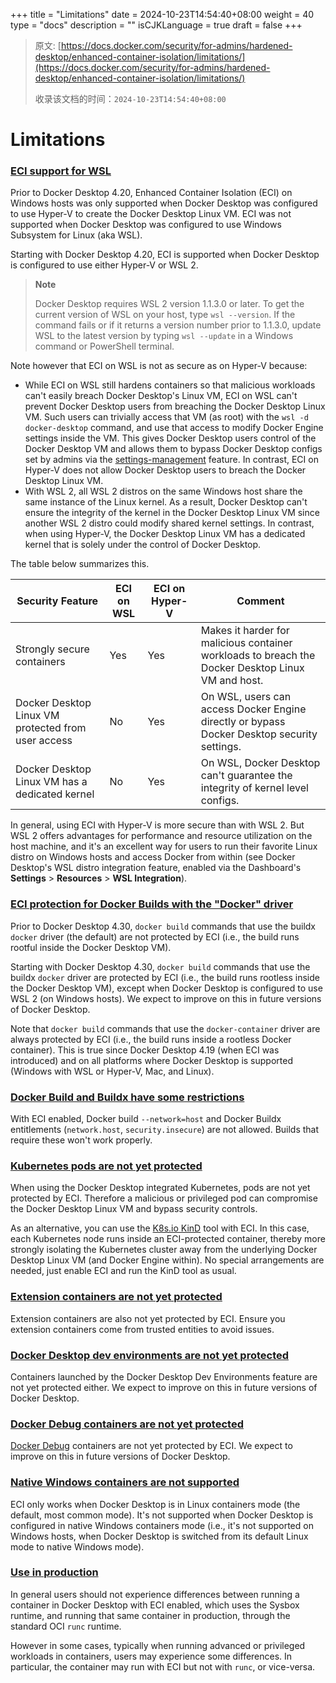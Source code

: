 +++
title = "Limitations"
date = 2024-10-23T14:54:40+08:00
weight = 40
type = "docs"
description = ""
isCJKLanguage = true
draft = false
+++

> 原文: [https://docs.docker.com/security/for-admins/hardened-desktop/enhanced-container-isolation/limitations/](https://docs.docker.com/security/for-admins/hardened-desktop/enhanced-container-isolation/limitations/)
>
> 收录该文档的时间：`2024-10-23T14:54:40+08:00`

# Limitations

### [ECI support for WSL](https://docs.docker.com/security/for-admins/hardened-desktop/enhanced-container-isolation/limitations/#eci-support-for-wsl)

Prior to Docker Desktop 4.20, Enhanced Container Isolation (ECI) on Windows hosts was only supported when Docker Desktop was configured to use Hyper-V to create the Docker Desktop Linux VM. ECI was not supported when Docker Desktop was configured to use Windows Subsystem for Linux (aka WSL).

Starting with Docker Desktop 4.20, ECI is supported when Docker Desktop is configured to use either Hyper-V or WSL 2.

> **Note**
>
> Docker Desktop requires WSL 2 version 1.1.3.0 or later. To get the current version of WSL on your host, type `wsl --version`. If the command fails or if it returns a version number prior to 1.1.3.0, update WSL to the latest version by typing `wsl --update` in a Windows command or PowerShell terminal.

Note however that ECI on WSL is not as secure as on Hyper-V because:

- While ECI on WSL still hardens containers so that malicious workloads can't easily breach Docker Desktop's Linux VM, ECI on WSL can't prevent Docker Desktop users from breaching the Docker Desktop Linux VM. Such users can trivially access that VM (as root) with the `wsl -d docker-desktop` command, and use that access to modify Docker Engine settings inside the VM. This gives Docker Desktop users control of the Docker Desktop VM and allows them to bypass Docker Desktop configs set by admins via the [settings-management](https://docs.docker.com/security/for-admins/hardened-desktop/settings-management/) feature. In contrast, ECI on Hyper-V does not allow Docker Desktop users to breach the Docker Desktop Linux VM.
- With WSL 2, all WSL 2 distros on the same Windows host share the same instance of the Linux kernel. As a result, Docker Desktop can't ensure the integrity of the kernel in the Docker Desktop Linux VM since another WSL 2 distro could modify shared kernel settings. In contrast, when using Hyper-V, the Docker Desktop Linux VM has a dedicated kernel that is solely under the control of Docker Desktop.

The table below summarizes this.

| Security Feature                                   | ECI on WSL | ECI on Hyper-V | Comment                                                      |
| -------------------------------------------------- | ---------- | -------------- | ------------------------------------------------------------ |
| Strongly secure containers                         | Yes        | Yes            | Makes it harder for malicious container workloads to breach the Docker Desktop Linux VM and host. |
| Docker Desktop Linux VM protected from user access | No         | Yes            | On WSL, users can access Docker Engine directly or bypass Docker Desktop security settings. |
| Docker Desktop Linux VM has a dedicated kernel     | No         | Yes            | On WSL, Docker Desktop can't guarantee the integrity of kernel level configs. |

In general, using ECI with Hyper-V is more secure than with WSL 2. But WSL 2 offers advantages for performance and resource utilization on the host machine, and it's an excellent way for users to run their favorite Linux distro on Windows hosts and access Docker from within (see Docker Desktop's WSL distro integration feature, enabled via the Dashboard's **Settings** > **Resources** > **WSL Integration**).

### [ECI protection for Docker Builds with the "Docker" driver](https://docs.docker.com/security/for-admins/hardened-desktop/enhanced-container-isolation/limitations/#eci-protection-for-docker-builds-with-the-docker-driver)

Prior to Docker Desktop 4.30, `docker build` commands that use the buildx `docker` driver (the default) are not protected by ECI (i.e., the build runs rootful inside the Docker Desktop VM).

Starting with Docker Desktop 4.30, `docker build` commands that use the buildx `docker` driver are protected by ECI (i.e., the build runs rootless inside the Docker Desktop VM), except when Docker Desktop is configured to use WSL 2 (on Windows hosts). We expect to improve on this in future versions of Docker Desktop.

Note that `docker build` commands that use the `docker-container` driver are always protected by ECI (i.e., the build runs inside a rootless Docker container). This is true since Docker Desktop 4.19 (when ECI was introduced) and on all platforms where Docker Desktop is supported (Windows with WSL or Hyper-V, Mac, and Linux).

### [Docker Build and Buildx have some restrictions](https://docs.docker.com/security/for-admins/hardened-desktop/enhanced-container-isolation/limitations/#docker-build-and-buildx-have-some-restrictions)

With ECI enabled, Docker build `--network=host` and Docker Buildx entitlements (`network.host`, `security.insecure`) are not allowed. Builds that require these won't work properly.

### [Kubernetes pods are not yet protected](https://docs.docker.com/security/for-admins/hardened-desktop/enhanced-container-isolation/limitations/#kubernetes-pods-are-not-yet-protected)

When using the Docker Desktop integrated Kubernetes, pods are not yet protected by ECI. Therefore a malicious or privileged pod can compromise the Docker Desktop Linux VM and bypass security controls.

As an alternative, you can use the [K8s.io KinD](https://kind.sigs.k8s.io/) tool with ECI. In this case, each Kubernetes node runs inside an ECI-protected container, thereby more strongly isolating the Kubernetes cluster away from the underlying Docker Desktop Linux VM (and Docker Engine within). No special arrangements are needed, just enable ECI and run the KinD tool as usual.

### [Extension containers are not yet protected](https://docs.docker.com/security/for-admins/hardened-desktop/enhanced-container-isolation/limitations/#extension-containers-are-not-yet-protected)

Extension containers are also not yet protected by ECI. Ensure you extension containers come from trusted entities to avoid issues.

### [Docker Desktop dev environments are not yet protected](https://docs.docker.com/security/for-admins/hardened-desktop/enhanced-container-isolation/limitations/#docker-desktop-dev-environments-are-not-yet-protected)

Containers launched by the Docker Desktop Dev Environments feature are not yet protected either. We expect to improve on this in future versions of Docker Desktop.

### [Docker Debug containers are not yet protected](https://docs.docker.com/security/for-admins/hardened-desktop/enhanced-container-isolation/limitations/#docker-debug-containers-are-not-yet-protected)

[Docker Debug](https://docs.docker.com/reference/cli/docker/debug/) containers are not yet protected by ECI. We expect to improve on this in future versions of Docker Desktop.

### [Native Windows containers are not supported](https://docs.docker.com/security/for-admins/hardened-desktop/enhanced-container-isolation/limitations/#native-windows-containers-are-not-supported)

ECI only works when Docker Desktop is in Linux containers mode (the default, most common mode). It's not supported when Docker Desktop is configured in native Windows containers mode (i.e., it's not supported on Windows hosts, when Docker Desktop is switched from its default Linux mode to native Windows mode).

### [Use in production](https://docs.docker.com/security/for-admins/hardened-desktop/enhanced-container-isolation/limitations/#use-in-production)

In general users should not experience differences between running a container in Docker Desktop with ECI enabled, which uses the Sysbox runtime, and running that same container in production, through the standard OCI `runc` runtime.

However in some cases, typically when running advanced or privileged workloads in containers, users may experience some differences. In particular, the container may run with ECI but not with `runc`, or vice-versa.
